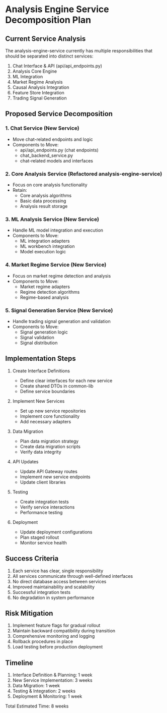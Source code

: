 # Analysis Engine Service Decomposition Plan

## Current Service Analysis

The analysis-engine-service currently has multiple responsibilities that should be separated into distinct services:

1. Chat Interface & API (api/api_endpoints.py)
2. Analysis Core Engine
3. ML Integration
4. Market Regime Analysis
5. Causal Analysis Integration
6. Feature Store Integration
7. Trading Signal Generation

## Proposed Service Decomposition

### 1. Chat Service (New Service)
- Move chat-related endpoints and logic
- Components to Move:
  * api/api_endpoints.py (chat endpoints)
  * chat_backend_service.py
  * chat-related models and interfaces

### 2. Core Analysis Service (Refactored analysis-engine-service)
- Focus on core analysis functionality
- Retain:
  * Core analysis algorithms
  * Basic data processing
  * Analysis result storage

### 3. ML Analysis Service (New Service)
- Handle ML model integration and execution
- Components to Move:
  * ML integration adapters
  * ML workbench integration
  * Model execution logic

### 4. Market Regime Service (New Service)
- Focus on market regime detection and analysis
- Components to Move:
  * Market regime adapters
  * Regime detection algorithms
  * Regime-based analysis

### 5. Signal Generation Service (New Service)
- Handle trading signal generation and validation
- Components to Move:
  * Signal generation logic
  * Signal validation
  * Signal distribution

## Implementation Steps

1. Create Interface Definitions
   - Define clear interfaces for each new service
   - Create shared DTOs in common-lib
   - Define service boundaries

2. Implement New Services
   - Set up new service repositories
   - Implement core functionality
   - Add necessary adapters

3. Data Migration
   - Plan data migration strategy
   - Create data migration scripts
   - Verify data integrity

4. API Updates
   - Update API Gateway routes
   - Implement new service endpoints
   - Update client libraries

5. Testing
   - Create integration tests
   - Verify service interactions
   - Performance testing

6. Deployment
   - Update deployment configurations
   - Plan staged rollout
   - Monitor service health

## Success Criteria

1. Each service has clear, single responsibility
2. All services communicate through well-defined interfaces
3. No direct database access between services
4. Improved maintainability and scalability
5. Successful integration tests
6. No degradation in system performance

## Risk Mitigation

1. Implement feature flags for gradual rollout
2. Maintain backward compatibility during transition
3. Comprehensive monitoring and logging
4. Rollback procedures in place
5. Load testing before production deployment

## Timeline

1. Interface Definition & Planning: 1 week
2. New Service Implementation: 3 weeks
3. Data Migration: 1 week
4. Testing & Integration: 2 weeks
5. Deployment & Monitoring: 1 week

Total Estimated Time: 8 weeks